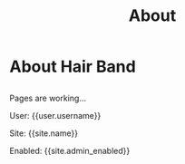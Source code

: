 ﻿---
title: About
---
# About Hair Band

##
Pages are working...

User: {{user.username}}

Site: {{site.name}}

Enabled: {{site.admin_enabled}}
